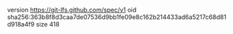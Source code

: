 version https://git-lfs.github.com/spec/v1
oid sha256:363b8f8d3caa7de07536d9bb1fe09e8c162b214433ad6a5217c68d81d918a4f9
size 418
